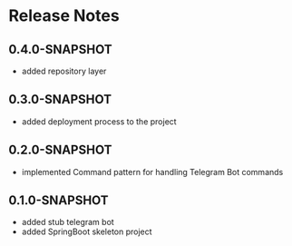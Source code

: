 # Release Notes

## 0.4.0-SNAPSHOT

* added repository layer

## 0.3.0-SNAPSHOT

* added deployment process to the project

## 0.2.0-SNAPSHOT

* implemented Command pattern for handling Telegram Bot commands

## 0.1.0-SNAPSHOT

* added stub telegram bot
* added SpringBoot skeleton project
